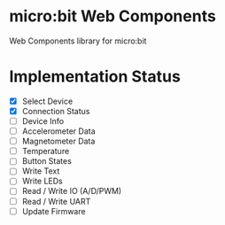 # micro:bit Web Components
Web Components library for micro:bit

# Implementation Status

- [x] Select Device
- [x] Connection Status
- [ ] Device Info
- [ ] Accelerometer Data
- [ ] Magnetometer Data
- [ ] Temperature
- [ ] Button States
- [ ] Write Text
- [ ] Write LEDs
- [ ] Read / Write IO (A/D/PWM)
- [ ] Read / Write UART
- [ ] Update Firmware
